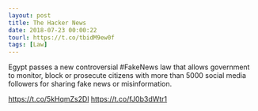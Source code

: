 ```yaml
---
layout: post
title: The Hacker News
date: 2018-07-23 00:00:22
tourl: https://t.co/tbidM9ew0f
tags: [Law]
---
```

Egypt passes a new controversial #FakeNews law that allows government to monitor, block or prosecute citizens with more than 5000 social media followers for sharing fake news or misinformation.

https://t.co/5kHqmZs2Dl https://t.co/fJ0b3dWtr1